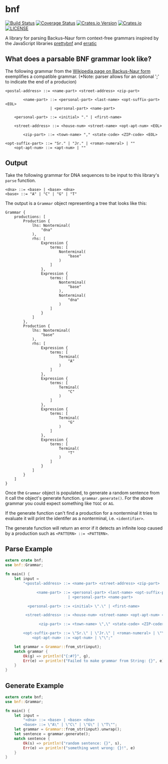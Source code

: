 # bnf

[![Build Status](https://travis-ci.org/shnewto/bnf.svg?branch=master)](https://travis-ci.org/shnewto/bnf)
[![Coverage Status](https://coveralls.io/repos/github/shnewto/bnf/badge.svg?branch=master)](https://coveralls.io/github/shnewto/bnf?branch=master)
[![Crates.io Version](https://img.shields.io/crates/v/bnf.svg)](https://crates.io/crates/bnf)
[![Crates.io](https://img.shields.io/crates/d/bnf.svg)](https://crates.io/crates/bnf)
[![LICENSE](https://img.shields.io/badge/license-MIT-blue.svg)](LICENSE)

A library for parsing Backus–Naur form context-free grammars
inspired by the JavaScript libraries [prettybnf](https://github.com/dhconnelly/prettybnf) and
[erratic](https://github.com/dhconnelly/erratic)

## What does a parsable BNF grammar look like?

The following grammar from the
[Wikipedia page on Backus-Naur form](https://en.wikipedia.org/wiki/Backus%E2%80%93Naur_form#Example)
exemplifies a compatible grammar. (*Note: parser allows for an optional ';'
to indicate the end of a producion)

```text
<postal-address> ::= <name-part> <street-address> <zip-part>

        <name-part> ::= <personal-part> <last-name> <opt-suffix-part> <EOL>
                    | <personal-part> <name-part>

    <personal-part> ::= <initial> "." | <first-name>

    <street-address> ::= <house-num> <street-name> <opt-apt-num> <EOL>

        <zip-part> ::= <town-name> "," <state-code> <ZIP-code> <EOL>

<opt-suffix-part> ::= "Sr." | "Jr." | <roman-numeral> | ""
    <opt-apt-num> ::= <apt-num> | ""
```

## Output
Take the following grammar for DNA sequences to be input to this library's
`parse` function.
```text
<dna> ::= <base> | <base> <dna>
<base> ::= "A" | "C" | "G" | "T"
```

The output is a `Grammar` object representing a tree that looks like this:
```text
Grammar {
    productions: [
        Production {
            lhs: Nonterminal(
                "dna"
            ),
            rhs: [
                Expression {
                    terms: [
                        Nonterminal(
                            "base"
                        )
                    ]
                },
                Expression {
                    terms: [
                        Nonterminal(
                            "base"
                        ),
                        Nonterminal(
                            "dna"
                        )
                    ]
                }
            ]
        },
        Production {
            lhs: Nonterminal(
                "base"
            ),
            rhs: [
                Expression {
                    terms: [
                        Terminal(
                            "A"
                        )
                    ]
                },
                Expression {
                    terms: [
                        Terminal(
                            "C"
                        )
                    ]
                },
                Expression {
                    terms: [
                        Terminal(
                            "G"
                        )
                    ]
                },
                Expression {
                    terms: [
                        Terminal(
                            "T"
                        )
                    ]
                }
            ]
        }
    ]
}

```

Once the `Grammar` object is populated, to generate a random sentence from it
call the object's generate function. `grammar.generate()`. For the above grammar
you could expect something like `TGGC` or `AG`.

If the generate function can't find a production for a nonterminal it tries
to evaluate it will print the identifer as a nonterminal, i.e. `<identifier>`.

The generate function will return an error if it detects an infinite loop caused
by a production such as `<PATTERN> ::= <PATTERN>`.

## Parse Example

```rust
extern crate bnf;
use bnf::Grammar;

fn main() {
    let input =
        "<postal-address> ::= <name-part> <street-address> <zip-part>

              <name-part> ::= <personal-part> <last-name> <opt-suffix-part> <EOL>
                            | <personal-part> <name-part>

          <personal-part> ::= <initial> \".\" | <first-name>

         <street-address> ::= <house-num> <street-name> <opt-apt-num> <EOL>

               <zip-part> ::= <town-name> \",\" <state-code> <ZIP-code> <EOL>

        <opt-suffix-part> ::= \"Sr.\" | \"Jr.\" | <roman-numeral> | \"\"
            <opt-apt-num> ::= <apt-num> | \"\";"

    let grammar = Grammar::from_str(input);
    match grammar {
        Ok(g) => println!("{:#?}", g),
        Err(e) => println!("Failed to make grammar from String: {}", e),
    }
}
```
## Generate Example

```rust
extern crate bnf;
use bnf::Grammar;

fn main() {
    let input =
        "<dna> ::= <base> | <base> <dna>
        <base> ::= \"A\" | \"C\" | \"G\" | \"T\"";
    let grammar = Grammar::from_str(input).unwrap();
    let sentence = grammar.generate();
    match sentence {
        Ok(s) => println!("random sentence: {}", s),
        Err(e) => println!("something went wrong: {}!", e)
    }
}
```